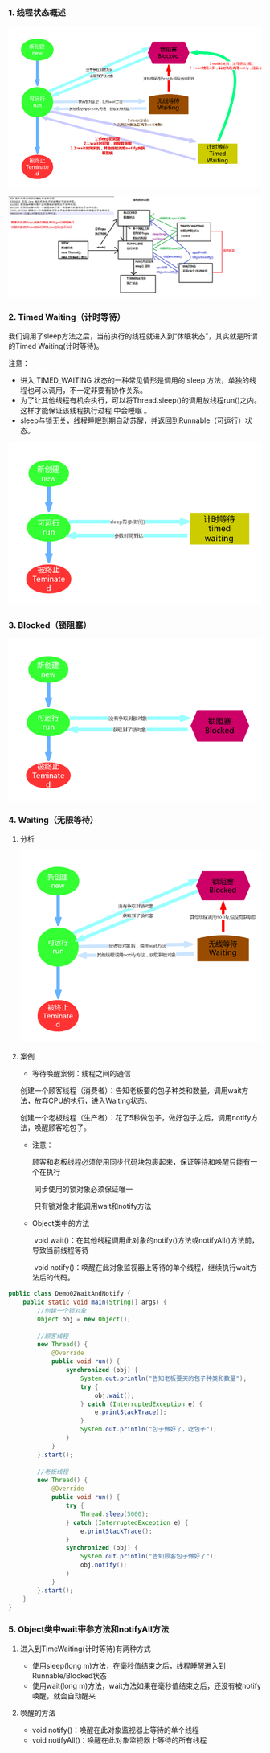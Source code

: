 ### 1. 线程状态概述

![线程状态图](images/%E7%BA%BF%E7%A8%8B%E7%8A%B6%E6%80%81%E5%9B%BE.png)

![线程的状态图](images/%E7%BA%BF%E7%A8%8B%E7%9A%84%E7%8A%B6%E6%80%81%E5%9B%BE.bmp)

### 2. Timed Waiting（计时等待）

我们调用了sleep方法之后，当前执行的线程就进入到“休眠状态”，其实就是所谓的Timed Waiting(计时等待)。

注意：

- 进入 TIMED_WAITING 状态的一种常见情形是调用的 sleep 方法，单独的线程也可以调用，不一定非要有协作关系。 
- 为了让其他线程有机会执行，可以将Thread.sleep()的调用放线程run()之内。这样才能保证该线程执行过程 中会睡眠 。
- sleep与锁无关，线程睡眠到期自动苏醒，并返回到Runnable（可运行）状态。

![计时等待](images/%E8%AE%A1%E6%97%B6%E7%AD%89%E5%BE%85.png)

### 3. Blocked（锁阻塞）

![锁阻塞](images/%E9%94%81%E9%98%BB%E5%A1%9E.png)

### 4. Waiting（无限等待）

1. 分析

   ![无限等待](images/%E6%97%A0%E9%99%90%E7%AD%89%E5%BE%85.png)

2. 案例

   - 等待唤醒案例：线程之间的通信

   ​		创建一个顾客线程（消费者）：告知老板要的包子种类和数量，调用wait方法，放弃CPU的执行，进入Waiting状态。

   ​		创建一个老板线程（生产者）：花了5秒做包子，做好包子之后，调用notify方法，唤醒顾客吃包子。

   - 注意：

     ​	顾客和老板线程必须使用同步代码块包裹起来，保证等待和唤醒只能有一个在执行

     ​	同步使用的锁对象必须保证唯一

     ​	只有锁对象才能调用wait和notify方法

   - Object类中的方法

     ​	void wait()：在其他线程调用此对象的notify()方法或notifyAll()方法前，导致当前线程等待

     ​	void notify()：唤醒在此对象监视器上等待的单个线程，继续执行wait方法后的代码。

```Java
public class Demo02WaitAndNotify {
    public static void main(String[] args) {
        //创建一个锁对象
        Object obj = new Object();

        //顾客线程
        new Thread() {
            @Override
            public void run() {
                synchronized (obj) {
                    System.out.println("告知老板要买的包子种类和数量");
                    try {
                        obj.wait();
                    } catch (InterruptedException e) {
                        e.printStackTrace();
                    }
                    System.out.println("包子做好了，吃包子");
                }
            }
        }.start();

        //老板线程
        new Thread() {
            @Override
            public void run() {
                try {
                    Thread.sleep(5000);
                } catch (InterruptedException e) {
                    e.printStackTrace();
                }
                synchronized (obj) {
                    System.out.println("告知顾客包子做好了");
                    obj.notify();
                }
            }
        }.start();
    }
}
```

### 5. Object类中wait带参方法和notifyAll方法

1. 进入到TimeWaiting(计时等待)有两种方式
   - 使用sleep(long m)方法，在毫秒值结束之后，线程睡醒进入到Runnable/Blocked状态
   - 使用wait(long m)方法，wait方法如果在毫秒值结束之后，还没有被notify唤醒，就会自动醒来

2. 唤醒的方法
   - void notify()：唤醒在此对象监视器上等待的单个线程
   - void notifyAll()：唤醒在此对象监视器上等待的所有线程

